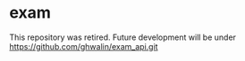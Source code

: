 # exam
This repository was retired. Future development will be under https://github.com/ghwalin/exam_api.git
